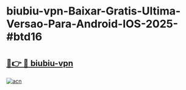 # biubiu-vpn-Baixar-Gratis-Ultima-Versao-Para-Android-IOS-2025-#btd16

# <h2><a href="https://ainizakaria.my?title=biubiu-vpn&ref=24M">🔗👉 🔴 biubiu-vpn</a></h2>

[![acn](https://github.com/user-attachments/assets/0f9c940e-d8b0-45ae-aac7-cd30a18b3e1c)](https://ainizakaria.my?title=biubiu-vpn&ref=24M)

